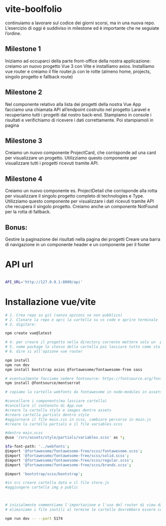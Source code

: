 # vite-boolfolio

continuiamo a lavorare sul codice dei giorni scorsi, ma in una nuova repo.
L’esercizio di oggi è suddiviso in milestone ed è importante che ne seguiate l’ordine.

## Milestone 1

Iniziamo ad occuparci della parte front-office della nostra applicazione: creiamo un nuovo progetto Vue 3 con Vite e installiamo axios.
Installiamo vue router e creiamo il file router.js con le rotte (almeno home, projects, singolo progetto e fallback route)

## Milestone 2

Nel componente relativo alla lista dei progetti della nostra Vue App facciamo una chiamata API all’endpoint costruito nel progetto Laravel e recuperiamo tutti i progetti dal nostro back-end.
Stampiamo in console i risultati e verifichiamo di ricevere i dati correttamente. Poi stampiamoli in pagina

## Milestone 3

Creiamo un nuovo componente ProjectCard, che corrisponde ad una card per visualizzare un progetto. Utilizziamo questo componente per visualizzare tutti i progetti ricevuti tramite API.

## Milestone 4

Creiamo un nuovo componente es. ProjectDetail che corrisponde alla rotta per visualizzare il singolo progetto completo di technologies e Type. Utilizziamo questo componente per visualizzare i dati ricevuti tramite API che recupera il singolo progetto.
Creiamo anche un componente NotFound per la rotta di fallback.

## Bonus:

Gestire la paginazione dei risultati nella pagina dei progetti
Creare una barra di navigazione in un componente header e un componente per il footer

# API url

```bash

API_URL='http://127.0.0.1:8000/api'
```

# Installazione vue/vite

```bash
# 1. Crea repo su git (senza opzioni se non pubblico)
# 2. Clonare la repo e apri la cartella su vs code e aprire terminale
# 3. digitare:

npm create vue@latest

# 4. per creare il progetto nella directory corrente mettere solo un  punto
# 5. nome package lo stesso della cartella poi lasciare tutto come sta
# 6. dire si all'opzione vue router

npm install
npm run dev
npm install bootstrap axios @fortawesome/fontawesome-free sass

# eventualmente facciamo vedere fontsource: https://fontsource.org/fonts/montserrat
npm install @fontsource/montserrat

# copiamo la cartella webfonts da fontawesome in node-modules in assets

#cancellare i components(ma lasciare cartella)
#cancellare il contenuto di App.vue
#creare la cartella style e images dentro assets
#creare cartella partials dentro style
#aggiornare il file main.css in scss, cambiare percorso in main.js
#creare la cartella partials e il file variables.scss

#dentro main.scss
@use '/src/assets/style/partials/variables.scss' as *;

$fa-font-path: '../webfonts';
@import '@fortawesome/fontawesome-free/scss/fontawesome.scss';
@import '@fortawesome/fontawesome-free/scss/solid.scss';
@import '@fortawesome/fontawesome-free/scss/regular.scss';
@import '@fortawesome/fontawesome-free/scss/brands.scss';

@import 'bootstrap/scss/bootstrap';

#in src creare cartella data e il file store.js
#aggiungere cartella img a public



# inizialmente commentiamo l'importazione e l'uso del router di view dal main js
# eliminiamo i file inutili al termine le cartelle dovrebbero essere così:

npm run dev -- --port 5174

```
